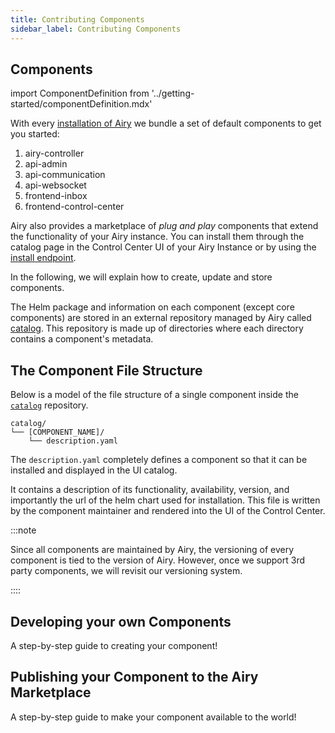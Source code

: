 ```yaml
---
title: Contributing Components
sidebar_label: Contributing Components
---
```



## Components

import ComponentDefinition from '../getting-started/componentDefinition.mdx'

<ComponentDefinition/>

With every [installation of Airy](../getting-started/installation/introduction.md) we bundle a set of default components to get you started:

1. airy-controller
2. api-admin
3. api-communication
4. api-websocket
5. frontend-inbox
6. frontend-control-center

Airy also provides a marketplace of _plug and play_ components that extend the functionality of your Airy instance. 
You can install them through the catalog page in the Control Center UI of your Airy Instance or by using the [install endpoint](../api/endpoints/components.md#install).

In the following, we will explain how to create, update and store components.

The Helm package and information on each component (except core components) are stored in an external repository managed by Airy called [catalog](https://github.com/airyhq/catalog). 
This repository is made up of directories where each directory contains a component's metadata.

## The Component File Structure

Below is a model of the file structure of a single component inside the [`catalog`](https://github.com/airyhq/catalog) repository.

```
catalog/
└── [COMPONENT_NAME]/
    └── description.yaml
```

The `description.yaml` completely defines a component so that it can be installed and displayed in the UI catalog.

It contains a description of its functionality, availability, version, and importantly the url of the helm chart used for installation. 
This file is written by the component maintainer and rendered into the UI of the Control Center.

:::note

Since all components are maintained by Airy, the versioning of every component is tied to the version of Airy. 
However, once we support 3rd party components, we will revisit our versioning system.

::::

## Developing your own Components

A step-by-step guide to creating your component!

## Publishing your Component to the Airy Marketplace

A step-by-step guide to make your component available to the world!
